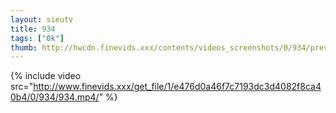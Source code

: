 ```yaml
--- 
layout: sieutv
title: 934
tags: ["0k"]
thumb: http://hwcdn.finevids.xxx/contents/videos_screenshots/0/934/preview.mp4.jpg
---
```

{% include video src="http://www.finevids.xxx/get_file/1/e476d0a46f7c7193dc3d4082f8ca40b4/0/934/934.mp4/" %} 
